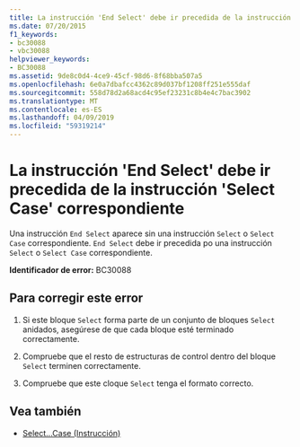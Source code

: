 ```yaml
---
title: La instrucción 'End Select' debe ir precedida de la instrucción 'Select Case' correspondiente
ms.date: 07/20/2015
f1_keywords:
- bc30088
- vbc30088
helpviewer_keywords:
- BC30088
ms.assetid: 9de8c0d4-4ce9-45cf-98d6-8f68bba507a5
ms.openlocfilehash: 6e0a7dbafcc4362c89d037bf1208ff251e555daf
ms.sourcegitcommit: 558d78d2a68acd4c95ef23231c8b4e4c7bac3902
ms.translationtype: MT
ms.contentlocale: es-ES
ms.lasthandoff: 04/09/2019
ms.locfileid: "59319214"
---
```

# <a name="end-select-must-be-preceded-by-a-matching-select-case"></a>La instrucción 'End Select' debe ir precedida de la instrucción 'Select Case' correspondiente
Una instrucción `End Select` aparece sin una instrucción `Select` o `Select Case` correspondiente. `End Select` debe ir precedida po una instrucción `Select` o `Select Case` correspondiente.  
  
 **Identificador de error:** BC30088  
  
## <a name="to-correct-this-error"></a>Para corregir este error  
  
1. Si este bloque `Select` forma parte de un conjunto de bloques `Select` anidados, asegúrese de que cada bloque esté terminado correctamente.  
  
2. Compruebe que el resto de estructuras de control dentro del bloque `Select` terminen correctamente.  
  
3. Compruebe que este cloque `Select` tenga el formato correcto.  
  
## <a name="see-also"></a>Vea también

- [Select...Case (Instrucción)](../../visual-basic/language-reference/statements/select-case-statement.md)
